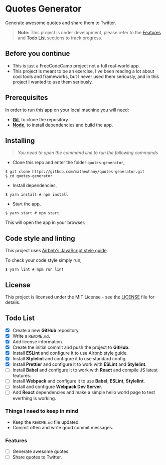 # Quotes Generator
Generate awesome quotes and share them to Twitter.

> **Note:** This project is under development, please refer to the [Features](#features) and [Todo List](#todo-list) sections to track progress.

## Before you continue
- This is just a FreeCodeCamp project not a full real-world app.
- This project is meant to be an exercise, I've been reading a lot about cool tools and frameworks, but I never used them seriously, and in this project I wanted to use them seriously.

## Prerequisites
In order to run this app on your local machine you will need:
- [**Git**](https://git-scm.com/), to clone the repository.
- [**Node**](https://nodejs.org/), to install dependencies and build the app.

## Installing
> _You need to open the command line to run the following commands_

- Clone this repo and enter the folder `quotes-generator`,

```shell
$ git clone https://github.com/mathewhany/quotes-generator.git
$ cd quotes-generator
```

- Install dependencies,

```shell
$ yarn install # npm install
```

- Start the app,
```shell
$ yarn start # npm start
```
This will open the app in your browser.

## Code style and linting
This project uses [Airbnb's JavaScript style guide](https://github.com/airbnb/javascript).

To check your code style simply run, 

```shell
$ yarn lint # npm run lint
```

## License
This project is licensed under the MIT License - see the [LICENSE](LICENSE) file for details.

## Todo List 
- [x] Create a new **GitHub** repository.
- [x] Write a `README.md`.
- [x] Add license information.
- [x] Create the initial commit and push the project to **GitHub**.
- [x] Install **ESLint** and configure it to use Airbnb style guide.
- [x] Install **Stylelint** and configure it to use standard config.
- [x] Install **Prettier** and configure it to work with **ESLint** and **Stylelint**.
- [ ] Install **Babel** and configure it to work with **React** and compile JS latest features.
- [ ] Install **Webpack** and configure it to use **Babel**, **ESLint**, **Stylelint**.
- [ ] Install and configure **Webpack Dev Server**.
- [ ] Add **React** dependencies and make a simple hello world page to test everthing is working.

### Things I need to keep in mind
- Keep the `README.md` file updated.
- Commit often and write good commit messages.

### Features
- [ ] Generate awesome quotes.
- [ ] Share quotes to Twitter.
